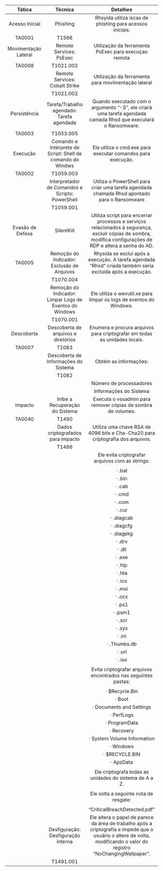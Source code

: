 |         Tática         |                           Técnica                            |                                                                                  Detalhes                                                                                  |
|:----------------------:|:------------------------------------------------------------:|:--------------------------------------------------------------------------------------------------------------------------------------------------------------------------:|
|    Acesso   Inicial    |                           Phishing                           |                                                         Rhsyida utiliza iscas de phishing para acessos   iniciais.                                                         |
|         TA0001         |                             T1566                            |                                                                                                                                                                            |
| Movimentação   Lateral |                    Remote Services: PsExec                   |                                                           Utilização da ferramenta PsExec para execuçao   remota                                                           |
|         TA0008         |                           T1021.002                          |                                                                                                                                                                            |
|                        |                Remote Services: Cobalt Strike                |                                                            Utilização da ferramenta para movimentação   lateral                                                            |
|                        |                           T1021.002                          |                                                                                                                                                                            |
|      Persistência      |          Tarefa/Trabalho agendado: Tarefa   agendada         |                               Quando executado com o argumento “-S”, ele   criará uma tarefa agendada camada Rhsd que executará o Ransomware.                              |
|         TA0003         |                           T1053.005                          |                                                                                                                                                                            |
|        Execução        | Comando e Intérprete de Script:   Shell de comando do Windws |                                                        Ele utiliza o cmd.exe para executar comandos   para execução.                                                       |
|         TA0002         |                           T1059.003                          |                                                                                                                                                                            |
|                        |       Interpretador de Comandos e   Scripts: PowerShell      |                                        Utiliza o PowerShell para criar uma tarefa   agendada chamada Rhsd apontado para o Ransomware                                       |
|                        |                           T1059.001                          |                                                                                                                                                                            |
|   Evasão   de Defesa   |                          SilentKill                          |      Utiliza script para encerrar   processos e serviços relacionados à segurança, excluir cópias de sombra,   modifica configurações de RDP e altera a senha do AD.       |
|         TA0005         |         Remoção do Indicador: Exclusão de   Arquivos         |                                 Rhysida se exclui após a execução. A tarefa   agendada “Rhsd” criada também seria excluída após a execução.                                |
|                        |                           T1070.004                          |                                                                                                                                                                            |
|                        |  Remoção do Indicador: Limpar Logs   de Eventos do Windows   |                                                    Ele utiliza o wevutil.xe para limpar os logs de   eventos do Windows.                                                   |
|                        |                           T1070.001                          |                                                                                                                                                                            |
|       Descoberta       |             Descoberta de arquivos e   diretórios            |                                                Enumera e procura arquivos para criptografar em   todas as unidades locais.                                                 |
|         TA0007         |                             T1083                            |                                                                                                                                                                            |
|                        |            Descoberta de Informações do   Sistema            |                                                                            Obtém as informações:                                                                           |
|                        |                             T1082                            |                                                                                                                                                                            |
|                        |                                                              |                                                                           Número de processadores                                                                          |
|                        |                                                              |                                                                           Informações do Sistema                                                                           |
|         Impacto        |               Inibe a Recuperação do   Sistema               |                                                       Executa o vssadmin para remover cópias de sombra   de volumes.                                                       |
|         TA0040         |                             T1490                            |                                                                                                                                                                            |
|                        |               Dados criptografados para impacto              |                                              Utiliza uma chave RSA de 4096   bits e Cha-Cha20 para criptografia dos arquivos.                                              |
|                        |                             T1486                            |                                                                                                                                                                            |
|                        |                                                              |                                                             Ele evita criptografar arquivos   com as strings:                                                              |
|                        |                                                              |                                                                                                                                                                            |
|                        |                                                              |                                                                              ·           .bat                                                                              |
|                        |                                                              |                                                                              ·           .bin                                                                              |
|                        |                                                              |                                                                              ·           .cab                                                                              |
|                        |                                                              |                                                                              ·           .cmd                                                                              |
|                        |                                                              |                                                                              ·           .com                                                                              |
|                        |                                                              |                                                                              ·           .cur                                                                              |
|                        |                                                              |                                                                            ·           .diagcab                                                                            |
|                        |                                                              |                                                                            ·           .diagcfg                                                                            |
|                        |                                                              |                                                                            ·           .diagpkg                                                                            |
|                        |                                                              |                                                                              ·           .drv                                                                              |
|                        |                                                              |                                                                              ·           .dll                                                                              |
|                        |                                                              |                                                                              ·           .exe                                                                              |
|                        |                                                              |                                                                              ·           .hlp                                                                              |
|                        |                                                              |                                                                              ·           .hta                                                                              |
|                        |                                                              |                                                                              ·           .ico                                                                              |
|                        |                                                              |                                                                              ·           .msi                                                                              |
|                        |                                                              |                                                                              ·           .ocx                                                                              |
|                        |                                                              |                                                                              ·           .ps1                                                                              |
|                        |                                                              |                                                                              ·           .psm1                                                                             |
|                        |                                                              |                                                                              ·           .scr                                                                              |
|                        |                                                              |                                                                              ·           .sys                                                                              |
|                        |                                                              |                                                                              ·           .ini                                                                              |
|                        |                                                              |                                                                           ·           .Thumbs.db                                                                           |
|                        |                                                              |                                                                              ·           .url                                                                              |
|                        |                                                              |                                                                              ·           .iso                                                                              |
|                        |                                                              |                                                                                                                                                                            |
|                        |                                                              |                                                       Evita criptografar arquivos   encontrados nas seguintes pastas:                                                      |
|                        |                                                              |                                                                                                                                                                            |
|                        |                                                              |                                                                          ·           $Recycle.Bin                                                                          |
|                        |                                                              |                                                                              ·           Boot                                                                              |
|                        |                                                              |                                                                     ·           Documents and Settings                                                                     |
|                        |                                                              |                                                                            ·           PerfLogs                                                                            |
|                        |                                                              |                                                                           ·           ProgramData                                                                          |
|                        |                                                              |                                                                            ·           Recovery                                                                            |
|                        |                                                              |                                                                    ·           System Volume Information                                                                   |
|                        |                                                              |                                                                             ·           Windows                                                                            |
|                        |                                                              |                                                                          ·           $RECYCLE.BIN                                                                          |
|                        |                                                              |                                                                             ·           ApzData                                                                            |
|                        |                                                              |                                                                                                                                                                            |
|                        |                                                              |                                                          Ele criptografa todas as   unidades do sistema de A a Z.                                                          |
|                        |                                                              |                                                                                                                                                                            |
|                        |                                                              |                                                                   Ele solta a seguinte nota de   resgate:                                                                  |
|                        |                                                              |                                                                                                                                                                            |
|                        |                                                              |                                                                        “CriticalBreachDetected.pdf”                                                                        |
|                        |             Desfiguração: Desfiguração   interna             | Ele altera o papel de parece da área de trabalho   após a criptografia e impede que o usuário o altere de volta, modificando o   valor do registro “NoChangingWallpaper”.  |
|                        |                           T1491.001                          |                                                                                                                                                                            |
